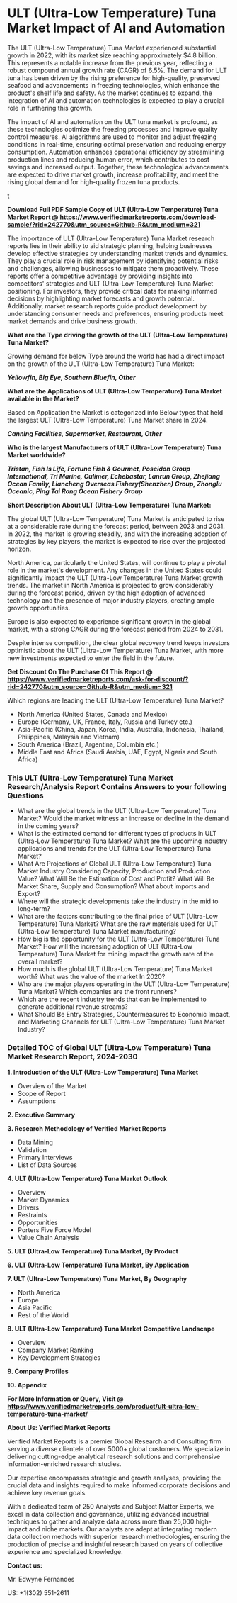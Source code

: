 <meta name="title" content="Global ULT (Ultra-Low Temperature) Tuna Market Impact of AI and Automation"><meta name="description" content="The ULT (Ultra-Low Temperature) Tuna Market experienced substantial growth in 2022, with its market size reaching approximately $4.8 billion. This represents a notable"><meta name="title" content="ULT (Ultra-Low Temperature) Tuna Market Size, Share, Scope, Trends, Growth, Opportunities, Analysis, Forecast"><h1>ULT (Ultra-Low Temperature) Tuna Market Impact of AI and Automation</h1><p>The ULT (Ultra-Low Temperature) Tuna Market experienced substantial growth in 2022, with its market size reaching approximately $4.8 billion. This represents a notable increase from the previous year, reflecting a robust compound annual growth rate (CAGR) of 6.5%. The demand for ULT tuna has been driven by the rising preference for high-quality, preserved seafood and advancements in freezing technologies, which enhance the product's shelf life and safety. As the market continues to expand, the integration of AI and automation technologies is expected to play a crucial role in furthering this growth.</p><p>The impact of AI and automation on the ULT tuna market is profound, as these technologies optimize the freezing processes and improve quality control measures. AI algorithms are used to monitor and adjust freezing conditions in real-time, ensuring optimal preservation and reducing energy consumption. Automation enhances operational efficiency by streamlining production lines and reducing human error, which contributes to cost savings and increased output. Together, these technological advancements are expected to drive market growth, increase profitability, and meet the rising global demand for high-quality frozen tuna products.</p>t</p><p id="" class=""><strong>Download Full PDF Sample Copy of ULT (Ultra-Low Temperature) Tuna Market Report @ <a href="https://www.verifiedmarketreports.com/download-sample/?rid=242770&utm_source=Github-R&utm_medium=321" target="_blank">https://www.verifiedmarketreports.com/download-sample/?rid=242770&utm_source=Github-R&utm_medium=321</a></strong></p><p>The importance of&nbsp;ULT (Ultra-Low Temperature) Tuna Market research reports lies in their ability to aid strategic planning, helping businesses develop effective strategies by understanding market trends and dynamics. They play a crucial role in risk management by identifying potential risks and challenges, allowing businesses to mitigate them proactively. These reports offer a competitive advantage by providing insights into competitors' strategies and ULT (Ultra-Low Temperature) Tuna Market positioning. For investors, they provide critical data for making informed decisions by highlighting market forecasts and growth potential. Additionally, market research reports guide product development by understanding consumer needs and preferences, ensuring products meet market demands and drive business growth.</p><p><strong>What are the&nbsp;Type driving the growth of the ULT (Ultra-Low Temperature) Tuna Market?</strong></p><p id="" class="">Growing demand for below Type around the world has had a direct impact on the growth of the ULT (Ultra-Low Temperature) Tuna Market:</p><em><strong>Yellowfin, Big Eye, Southern Bluefin, Other</strong></em></p><strong>What are the&nbsp;Applications&nbsp;of ULT (Ultra-Low Temperature) Tuna Market available in the Market?</strong></p><p id="" class="">Based on Application the Market is categorized into Below types that held the largest ULT (Ultra-Low Temperature) Tuna Market share In 2024.</p><em><strong>Canning Facilities, Supermarket, Restaurant, Other</strong></em></p><strong>Who is the largest Manufacturers of ULT (Ultra-Low Temperature) Tuna Market worldwide?</strong></p><p><em><strong>Tristan, Fish Is Life, Fortune Fish & Gourmet, Poseidon Group International, Tri Marine, Culimer, Echebastar, Lanrun Group, Zhejiang Ocean Family, Liancheng Overseas Fishery(Shenzhen) Group, Zhonglu Oceanic, Ping Tai Rong Ocean Fishery Group</strong></em></p><p id="" class=""><strong>Short Description About ULT (Ultra-Low Temperature) Tuna Market:</strong></p><p>The global ULT (Ultra-Low Temperature) Tuna Market is anticipated to rise at a considerable rate during the forecast period, between 2023 and 2031. In 2022, the market is growing steadily, and with the increasing adoption of strategies by key players, the market is expected to rise over the projected horizon.</p><p>North America, particularly the United States, will continue to play a pivotal role in the market's development. Any changes in the United States could significantly impact the ULT (Ultra-Low Temperature) Tuna Market growth trends. The market in North America is projected to grow considerably during the forecast period, driven by the high adoption of advanced technology and the presence of major industry players, creating ample growth opportunities.</p><p>Europe is also expected to experience significant growth in the global market, with a strong CAGR during the forecast period from 2024 to 2031.</p><p>Despite intense competition, the clear global recovery trend keeps investors optimistic about the ULT (Ultra-Low Temperature) Tuna Market, with more new investments expected to enter the field in the future.</p><p id="" class=""><strong>Get Discount On The Purchase Of This Report @ <a href="https://www.verifiedmarketreports.com/ask-for-discount/?rid=242770&utm_source=Github-R&utm_medium=321" target="_blank">https://www.verifiedmarketreports.com/ask-for-discount/?rid=242770&utm_source=Github-R&utm_medium=321</a></strong></p>Which regions are leading the ULT (Ultra-Low Temperature) Tuna Market?</p><ul><li>North America (United States, Canada and Mexico)</li><li>Europe (Germany, UK, France, Italy, Russia and Turkey etc.)</li><li>Asia-Pacific (China, Japan, Korea, India, Australia, Indonesia, Thailand, Philippines, Malaysia and Vietnam)</li><li>South America (Brazil, Argentina, Columbia etc.)</li><li>Middle East and Africa (Saudi Arabia, UAE, Egypt, Nigeria and South Africa)</li></ul><h3 id="" class="">This ULT (Ultra-Low Temperature) Tuna Market Research/Analysis Report Contains Answers to your following Questions</h3><ul><li>What are the global trends in the ULT (Ultra-Low Temperature) Tuna Market? Would the market witness an increase or decline in the demand in the coming years?</li><li>What is the estimated demand for different types of products in ULT (Ultra-Low Temperature) Tuna Market? What are the upcoming industry applications and trends for the ULT (Ultra-Low Temperature) Tuna Market?</li><li>What Are Projections of Global ULT (Ultra-Low Temperature) Tuna Market Industry Considering Capacity, Production and Production Value? What Will Be the Estimation of Cost and Profit? What Will Be Market Share, Supply and Consumption? What about imports and Export?</li><li>Where will the strategic developments take the industry in the mid to long-term?</li><li>What are the factors contributing to the final price of ULT (Ultra-Low Temperature) Tuna Market? What are the raw materials used for ULT (Ultra-Low Temperature) Tuna Market manufacturing?</li><li>How big is the opportunity for the ULT (Ultra-Low Temperature) Tuna Market? How will the increasing adoption of ULT (Ultra-Low Temperature) Tuna Market for mining impact the growth rate of the overall market?</li><li>How much is the global ULT (Ultra-Low Temperature) Tuna Market worth? What was the value of the market In 2020?</li><li>Who are the major players operating in the ULT (Ultra-Low Temperature) Tuna Market? Which companies are the front runners?</li><li>Which are the recent industry trends that can be implemented to generate additional revenue streams?</li><li>What Should Be Entry Strategies, Countermeasures to Economic Impact, and Marketing Channels for ULT (Ultra-Low Temperature) Tuna Market Industry?</li></ul><h3 id="" class="">Detailed TOC of Global ULT (Ultra-Low Temperature) Tuna Market Research Report, 2024-2030</h3><p id="" class=""><strong>1. Introduction of the ULT (Ultra-Low Temperature) Tuna Market</strong></p><ul><li>Overview of the Market</li><li>Scope of Report</li><li>Assumptions</li></ul><p id="" class=""><strong>2. Executive Summary</strong></p><p id="" class=""><strong>3. Research Methodology of Verified Market Reports</strong></p><ul><li>Data Mining</li><li>Validation</li><li>Primary Interviews</li><li>List of Data Sources</li></ul><p id="" class=""><strong>4. ULT (Ultra-Low Temperature) Tuna Market Outlook</strong></p><ul><li>Overview</li><li>Market Dynamics</li><li>Drivers</li><li>Restraints</li><li>Opportunities</li><li>Porters Five Force Model</li><li>Value Chain Analysis</li></ul><p id="" class=""><strong>5. ULT (Ultra-Low Temperature) Tuna Market, By Product</strong></p><p id="" class=""><strong>6. ULT (Ultra-Low Temperature) Tuna Market, By Application</strong></p><p id="" class=""><strong>7. ULT (Ultra-Low Temperature) Tuna Market, By Geography</strong></p><ul><li>North America</li><li>Europe</li><li>Asia Pacific</li><li>Rest of the World</li></ul><p id="" class=""><strong>8. ULT (Ultra-Low Temperature) Tuna Market Competitive Landscape</strong></p><ul><li>Overview</li><li>Company Market Ranking</li><li>Key Development Strategies</li></ul><p id="" class=""><strong>9. Company Profiles</strong></p><p id="" class=""><strong>10. Appendix</strong></p><p id="" class=""><strong>For More Information or Query, Visit @ <a href="https://www.verifiedmarketreports.com/product/ult-ultra-low-temperature-tuna-market/" target="_blank">https://www.verifiedmarketreports.com/product/ult-ultra-low-temperature-tuna-market/</a></strong></p><p id="" class=""><strong>About Us: Verified Market Reports</strong></p><p id="" class="">Verified Market Reports is a premier Global Research and Consulting firm serving a diverse clientele of over 5000+ global customers. We specialize in delivering cutting-edge analytical research solutions and comprehensive information-enriched research studies.</p><p id="" class="">Our expertise encompasses strategic and growth analyses, providing the crucial data and insights required to make informed corporate decisions and achieve key revenue goals.</p><p id="" class="">With a dedicated team of 250 Analysts and Subject Matter Experts, we excel in data collection and governance, utilizing advanced industrial techniques to gather and analyze data across more than 25,000 high-impact and niche markets. Our analysts are adept at integrating modern data collection methods with superior research methodologies, ensuring the production of precise and insightful research based on years of collective experience and specialized knowledge.</p><p id="" class=""><strong>Contact us:</strong></p><p id="" class="">Mr. Edwyne Fernandes</p><p id="" class="">US: +1(302) 551-2611</p>